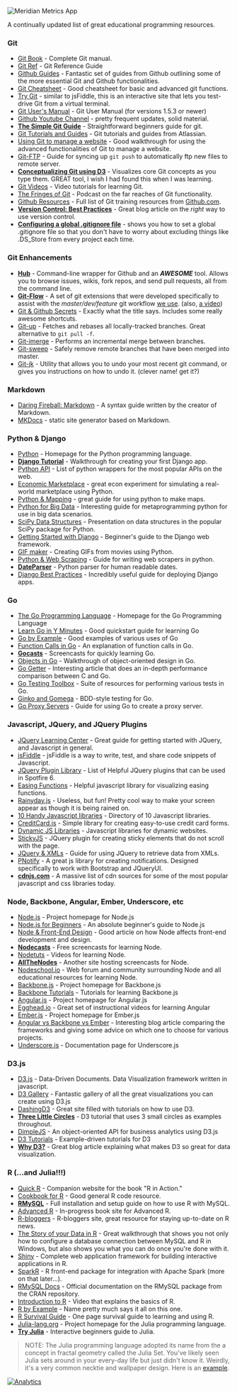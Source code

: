 ![Meridian Metrics App](https://img.shields.io/badge/analytics-MMA-blue.svg)

A continually updated list of great educational programming resources.

### Git
* [Git Book](http://git-scm.com/book) - Complete Git manual.
* [Git Ref](http://gitref.org/) - Git Reference Guide
* [Github Guides](http://guides.github.com/) - Fantastic set of guides from Github outlining some of the more essential Git and Github functionalities.
* [Git Cheatsheet](http://www.ndpsoftware.com/git-cheatsheet.html) - Good cheatsheet for basic and advanced git functions.
* [Try Git](http://try.github.io/levels/1/challenges/1) - similar to jsFiddle, this is an interactive site that lets you test-drive Git from a virtual terminal.
* [Git User's Manual](https://www.kernel.org/pub/software/scm/git/docs/user-manual.html) - Git User Manual (for versions 1.5.3 or newer)
* [Github Youtube Channel](https://www.youtube.com/user/GitHubGuides) - pretty frequent updates, solid material.
* [**The Simple Git Guide**](http://rogerdudler.github.io/git-guide/) - Straightforward beginners guide for git.
* [Git Tutorials and Guides](https://www.atlassian.com/git) - Git tutorials and guides from Atlassian.
* [Using Git to manage a website](http://toroid.org/ams/git-website-howto) - Good walkthrough for using the advanced functionalities of Git to manage a website.
* [Git-FTP](http://git-ftp.github.io/git-ftp/) - Guide for syncing up `git push` to automatically ftp new files to remote server.
* [**Conceptualizing Git using D3**](http://www.wei-wang.com/ExplainGitWithD3/#) - Visualizes core Git concepts as you type them.  GREAT tool, I wish I had found this when I was learning.
* [Git Videos](http://git-scm.com/videos) - Video tutorials for learning Git.
* [The Fringes of Git](https://www.youtube.com/watch?v=qh-R0-7Ii_U) - Podcast on the far reaches of Git functionality.
* [Github Resources](http://training.github.com/resources/videos/) - Full list of Git training resources from [Github.com](https://github.com).
* [**Version Control: Best Practices**](https://blog.rainforestqa.com/2014-05-28-version-control-best-practices/) - Great blog article on the *right* way to use version control.
* [**Configuring a global .gitignore file**](https://help.github.com/articles/ignoring-files) - shows you how to set a global .gitignore file so that you don't have to worry about excluding things like .DS_Store from every project each time.

### Git Enhancements
* [**Hub**](http://hub.github.com/) - Command-line wrapper for Github and an ***AWESOME*** tool.  Allows you to browse issues, wikis, fork repos, and send pull requests, all from the command line.
* [**Git-Flow**](http://jeffkreeftmeijer.com/2010/why-arent-you-using-git-flow/) - A set of git extensions that were developed specifically to assist with the *master/dev/feature* git workflow [we use](http://nvie.com/posts/a-successful-git-branching-model/). (also, [a video](http://vimeo.com/16018419))
* [Git & Github Secrets](http://zachholman.com/talk/git-github-secrets/) - Exactly what the title says.  Includes some really awesome shortcuts.
* [Git-up](http://aanandprasad.com/git-up/) - Fetches and rebases all locally-tracked branches.  Great alternative to `git pull -f`.
* [Git-imerge](https://github.com/mhagger/git-imerge) - Performs an incremental merge between branches.
* [Git-sweep](https://github.com/arc90/git-sweep) - Safely remove remote branches that have been merged into master.
* [Git-jk](https://github.com/mapmeld/gitjk#gitjk) - Utility that allows you to undo your most recent git command, or gives you instructions on how to undo it.  (clever name!  get it?)


### Markdown
* [Daring Fireball: Markdown](http://daringfireball.net/projects/markdown/) - A syntax guide written by the creator of Markdown.
* [MKDocs](http://www.mkdocs.org/) - static site generator based on Markdown.

### Python & Django
* [Python](https://www.python.org/) - Homepage for the Python programming language.
* [**Django Tutorial**](https://docs.djangoproject.com/en/1.4/intro/tutorial01/) - Walkthrough for creating your first Django app.
* [Python API](http://www.pythonapi.com/) - List of python wrappers for the most popular APIs on the web.
* [Economic Marketplace](http://nbviewer.ipython.org/url/norvig.com/ipython/Economics.ipynb) - great econ experiment for simulating a real-world marketplace using Python.
* [Python & Mapping](http://sensitivecities.com/so-youd-like-to-make-a-map-using-python-EN.html) - great guide for using python to make maps.
* [Python for Big Data](http://tuulos.github.io/sf-python-meetup-sep-2013/#/) - Interesting guide for metaprogramming python for use in big data scenarios.
* [SciPy Data Structures](http://www.slideshare.net/wesm/data-structures-for-statistical-computing-in-python#) - Presentation on data structures in the popular SciPy package for Python.
* [Getting Started with Django](http://gettingstartedwithdjango.com/) - Beginner's guide to the Django web framework.
* [GIF maker](http://zulko.github.io/blog/2014/01/23/making-animated-gifs-from-video-files-with-python/#) - Creating GIFs from movies using Python.
* [Python & Web Scraping](http://jakeaustwick.me/python-web-scraping-resource/) - Guide for writing web scrapers in python.
* [**DateParser**](https://github.com/scrapinghub/dateparser) - Python parser for human readable dates.
* [Django Best Practices](http://lincolnloop.com/django-best-practices/) - Incredibly useful guide for deploying Django apps.

### Go
* [The Go Programming Language](http://golang.org/) - Homepage for the Go Programming Language
* [Learn Go in Y Minutes](http://learnxinyminutes.com/docs/go/) - Good quickstart guide for learning Go
* [Go by Example](https://gobyexample.com/) - Good examples of various uses of Go
* [Function Calls in Go](https://docs.google.com/document/d/1bMwCey-gmqZVTpRax-ESeVuZGmjwbocYs1iHplK-cjo/pub) - An explanation of function calls in Go.
* [**Gocasts**](https://gocasts.io/) - Screencasts for quickly learning Go.
* [Objects in Go](http://nathany.com/good/) - Walkthrough of object-oriented design in Go.
* [Go Getter](https://kidoman.io/programming/go-getter.html) - Interesting article that does an in-depth performance comparison between C and Go.
* [Go Testing Toolbox](http://nathany.com/go-testing-toolbox/) - Suite of resources for performing various tests in Go.
* [Ginko and Gomega](http://pivotallabs.com/announcing-ginkgo-and-gomega-bdd-style-testing-for-golang/) - BDD-style testing for Go.
* [Go Proxy Servers](http://www.codingcookies.com/2013/09/21/creating-a-proxy-server-with-go/) - Guide for using Go to create a proxy server.

### Javascript, JQuery, and JQuery Plugins
* [JQuery Learning Center](http://learn.jquery.com/) - Great guide for getting started with JQuery, and Javascript in general.
* [jsFiddle](http://jsfiddle.net/2waZ2/15/) - jsFiddle is a way to write, test, and share code snippets of Javascript.
* [JQuery Plugin Library](http://plugins.jquery.com/) - List of Helpful JQuery plugins that can be used in Spotfire 6.
* [Easing Functions](http://easings.net/) - Helpful javascript library for visualizing easing functions.
* [Rainyday.js](https://github.com/maroslaw/rainyday.js) - Useless, but fun!  Pretty cool way to make your screen appear as though it is being rained on.
* [10 Handy Javascript libraries](http://codegeekz.com/10-fresh-and-handy-javascript-libraries/) - Directory of 10 Javascript libraries.
* [CreditCard.js](http://creditcardjs.com/) - Simple library for creating easy-to-use credit card forms.
* [Dynamic JS Libraries](http://www.designerledger.com/best-jquery-plugins-create-dynamic-layouts/) - Javascript libraries for dynamic websites.
* [StickyJS](http://stickyjs.com/) - JQuery plugin for creating sticky elements that do not scroll with the page.
* [JQuery & XMLs](http://code.tutsplus.com/tutorials/use-jquery-to-retrieve-data-from-an-xml-file--net-390) - Guide for using JQuery to retrieve data from XMLs.
* [PNotify](http://sciactive.com/pnotify/#page) - A great js library for creating notifications.  Designed specifically to work with Bootstrap and JQueryUI.
* [**cdnjs.com**](http://cdnjs.com/) - A massive list of cdn sources for some of the most popular javascript and css libraries today.

### Node, Backbone, Angular, Ember, Underscore, etc
* [Node.js](http://nodejs.org/) - Project homepage for Node.js
* [Node.js for Beginners](http://blog.modulus.io/absolute-beginners-guide-to-nodejs) - An absolute beginner's guide to Node.js
* [Node & Front-End Design](http://www.nczonline.net/blog/2013/10/07/node-js-and-the-new-web-front-end/) - Good article on how Node affects front-end development and design.
* [**Nodecasts**](http://nodecasts.net/) - Free screencasts for learning Node.
* [Nodetuts](http://nodetuts.com/) - Videos for learning Node.
* [**AllTheNodes**](http://www.learnallthenodes.com/) - Another site hosting screencasts for Node.
* [Nodeschool.io](http://nodeschool.io/) - Web forum and community surrounding Node and all educational resources for learning Node.
* [Backbone.js](http://backbonejs.org/) - Project homepage for Backbone.js
* [Backbone Tutorials](http://backbonetutorials.com/) - Tutorials for learning Backbone.js
* [Angular.js](http://angularjs.org/) - Project homepage for Angular.js
* [Egghead.io](https://egghead.io/) - Great set of instructional videos for learning Angular
* [Ember.js](http://emberjs.com/) - Project homepage for Ember.js
* [Angular vs Backbone vs Ember](http://readwrite.com/2014/02/06/angular-backbone-ember-best-javascript-framework-for-you#awesm=~oA1YfcY8wyqnB5) - Interesting blog article comparing the frameworks and giving some advice on which one to choose for various projects.
* [Underscore.js](http://documentcloud.github.io/underscore/) - Documentation page for Underscore.js

### D3.js
* [D3.js](http://d3js.org/) - Data-Driven Documents.  Data Visualization framework written in javascript.
* [D3 Gallery](http://christopheviau.com/d3list/gallery.html) - Fantastic gallery of all the great visualizations you can create using D3.js
* [DashingD3](https://www.dashingd3js.com/) - Great site filled with tutorials on how to use D3.
* [**Three Little Circles**](http://mbostock.github.io/d3/tutorial/circle.html) - D3 tutorial that uses 3 small circles as examples throughout.
* [DimpleJS](http://dimplejs.org/) - An object-oriented API for business analytics using D3.js
* [D3 Tutorials](http://alignedleft.com/tutorials/d3/) - Example-driven tutorials for D3
* [**Why D3?**](http://blog.visual.ly/why-d3-js-is-so-great-for-data-visualization/) - Great blog article explaining what makes D3 so great for data visualization.

### R (...and Julia!!!)
* [Quick R](http://www.statmethods.net/) - Companion website for the book "R in Action."
* [Cookbook for R](http://www.cookbook-r.com/) - Good general R code resource.
* [**RMySQL**](http://biostat.mc.vanderbilt.edu/wiki/Main/RMySQL) - Full installation and setup guide on how to use R with MySQL.
* [Advanced R](http://adv-r.had.co.nz/) - In-progress book site for Advanced R.
* [R-bloggers](http://www.r-bloggers.com/) - R-bloggers site, great resource for staying up-to-date on R news.
* [The Story of your Data in R](http://lc0.github.io/blog/2013/09/21/the-story-of-your-data-by-r/) - Great walkthrough that shows you not only how to configure a database connection between MySQL and R in Windows, but also shows you what you can do once you're done with it.
* [Shiny](http://www.rstudio.com/shiny/) - Complete web application framework for building interactive applications in R.
* [SparkR](http://amplab-extras.github.io/SparkR-pkg/) - R front-end package for integration with Apache Spark (more on that later...).
* [RMySQL Docs](http://cran.r-project.org/web/packages/RMySQL/RMySQL.pdf) - Official documentation on the RMySQL package from the CRAN repository.
* [Introduction to R](https://www.youtube.com/watch?v=LjuXiBjxryQ) - Video that explains the basics of R.
* [R by Example](http://www.mayin.org/ajayshah/KB/R/index.html) - Name pretty much says it all on this one.
* [R Survival Guide](http://onepager.togaware.com/) - One page survival guide to learning and using R.
* [Julia-lang.org](http://julialang.org/) - Project homepage for the Julia programming language.
* [**Try Julia**](http://forio.com/julia/repl/) - Interactive beginners guide to Julia.

 > NOTE: The Julia programming language adopted its name from the a concept in fractal geometry called the Julia Set.  You've likely seen Julia sets around in your every-day life but just didn't know it.  Weirdly, it's a very common necktie and wallpaper design.  Here is an [example](http://paulbourke.net/fractals/juliaset/).

[![Analytics](https://ga-beacon.appspot.com/UA-57309389-3/Prime-Meridian/wiki/Coding-Resources?pixel)](https://github.com/igrigorik/ga-beacon)
